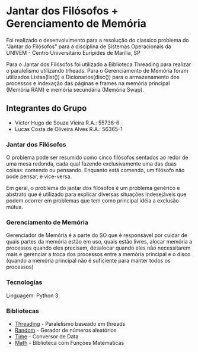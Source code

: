 # Jantar dos Filósofos + Gerenciamento de Memória

Foi realizado o desenvolvimento para a resolução do classico problema do "Jantar do Filósofos" para a disciplina de Sistemas Operacionais da UNIVEM - Centro Universitário Eurípides de Marília, SP

Para o Jantar dos Filósofos foi utilizado a Biblioteca Threading para realizar o paralelismo utilizando trheads.
Para o Gerenciamento de Memória foram utilizados Listas(list()) e Dicionarios(disc()) para o armazenamento dos processos e indexação das páginas e frames na memória principal (Memória RAM) e memória secundária (Memória Swap).

## Integrantes do Grupo

- Victor Hugo de Souza Vieira      	R.A.: 55736-6
- Lucas Costa de Oliveira Alves		R.A.: 56365-1

### Jantar dos Filósofos

O problema pode ser resumido como cinco filósofos sentados ao redor de uma mesa redonda, cada qual fazendo exclusivamente uma das duas coisas: comendo ou pensando. Enquanto está comendo, um filósofo não pode pensar, e vice-versa.

Em geral, o problema do jantar dos filósofos é um problema genérico e abstrato que é utilizado para explicar diversas situações indesejáveis que podem ocorrer em problemas que tem como principal idéia a exclusão mútua.

### Gerenciamento de Memória

Gerenciador de Memória é a parte do SO que é responsável por cuidar de quais partes da memória estão em uso, quais estão livres, alocar memória a processos quando eles precisam, desalocar quando eles não necessitarem mais e gerenciar a troca dos processos entre a memória principal e o disco (quando a memória principal não é suficiente para manter todos os processos)

### Tecnologias

Linguagem: Python 3

### Bibliotecas

* [Threading](https://docs.python.org/3/library/threading.html) - Paralelismo baseado em threads
* [Random](https://docs.python.org/3/library/random.html) - Gerador de números aleatórios
* [Time](https://docs.python.org/3/library/time.html) - Conversor de Data
* [Math](https://docs.python.org/3/library/math.html) - Biblioteca com Funções Matematicas
